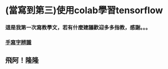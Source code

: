 # (當寫到第三)使用colab學習tensorflow

### 這是我第一次寫教學文，若有什麼建議歡迎多多指教，感謝。。。

### [手寫字辨識](https://github.com/la0221/Colab_tensorflow/tree/main/mnist) 


##   飛阿！隆隆
